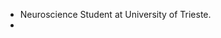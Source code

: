 - Neuroscience Student at University of Trieste.
- 



<!---
roquentyn/roquentyn is a ✨ special ✨ repository because its `README.md` (this file) appears on your GitHub profile.
You can click the Preview link to take a look at your changes.
--->
